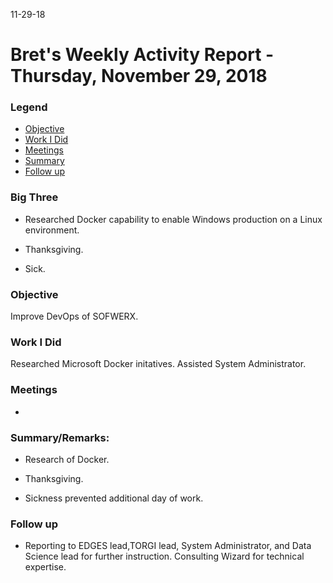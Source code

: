 11-29-18
# Bret's Weekly Activity Report - Thursday, November 29, 2018
### Legend
 - [Objective](#objective)
 - [Work I Did](#work-i-did)
 - [Meetings](#meetings)
 - [Summary](#summary)
 - [Follow up](#follow-up)

### Big Three

- Researched Docker capability to enable Windows production on a Linux environment. 

- Thanksgiving. 

- Sick. 

### Objective

Improve DevOps of SOFWERX. 

### Work I Did

Researched Microsoft Docker initatives. Assisted System Administrator.

### Meetings
  - 

### Summary/Remarks:

- Research of Docker.  

- Thanksgiving. 

- Sickness prevented additional day of work. 


### Follow up

- Reporting to EDGES lead,TORGI lead, System Administrator, and Data Science lead for further instruction. Consulting Wizard for technical expertise.
